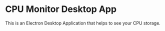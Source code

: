 # CPU Monitor Desktop App

This is an Electron Desktop Application that helps to see your CPU storage.